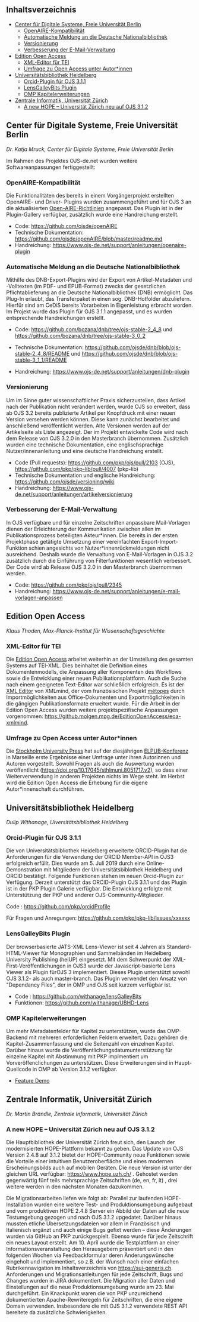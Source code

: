 
## Inhaltsverzeichnis

* [Center für Digitale Systeme, Freie Universität Berlin](#center-für-digitale-systeme-freie-universität-berlin)
    + [OpenAIRE-Kompatibilität](#openaire-kompatibilität)
    + [Automatische Meldung an die Deutsche Nationalbibliothek](#automatische-meldung-an-die-deutsche-nationalbibliothek)
    + [Versionierung](#versionierung)
    + [Verbesserung der E-Mail-Verwaltung](#verbesserung-der-e-mail-verwaltung)
* [Edition Open Access](#edition-open-access)
    + [XML-Editor für TEI](#xml-editor-für-tei)
    + [Umfrage zu Open Access unter Autor*innen](#umfrage-zu-open-access-unter-autor*innen)
* [Universitätsbibliothek Heidelberg](#universitätsbibliothek-heidelberg)
    + [Orcid-Plugin für OJS 3.1.1](#orcid-plugin-für-ojs-311)
    + [LensGalleyBits Plugin](#lensgalleybits-plugin)
    + [OMP Kapitelerweiterungen](#omp-kapitelerweiterungen)
* [Zentrale Informatik, Universität Zürich](#zentrale-informatik-universität-zürich)
    + [A new HOPE – Universität Zürich neu auf OJS 3.1.2](#a-new-hope--universität-zürich-neu-auf-ojs-312)

## Center für Digitale Systeme, Freie Universität Berlin
 *Dr. Katja Mruck, Center für Digitale Systeme, Freie Universität Berlin*

Im Rahmen des Projektes OJS-de.net wurden weitere Softwareanpassungen fertiggestellt:

### OpenAIRE-Kompatibilität
Die Funktionalitäten des bereits in einem Vorgängerprojekt erstellten OpenAIRE- und Driver- Plugins wurden zusammengeführt und für OJS 3 an die aktualisierten [Open-AIRE-Richtlinien](https://guidelines.openaire.eu/en/latest/data/index.html) angepasst. Das Plugin ist in der Plugin-Gallery verfügbar, zusätzlich wurde eine Handreichung erstellt.

* Code: https://github.com/ojsde/openAIRE   
* Technische Dokumentation: https://github.com/ojsde/openAIRE/blob/master/readme.md 
* Handreichung: https://www.ojs-de.net/support/anleitungen/openaire-plugin

### Automatische Meldung an die Deutsche Nationalbibliothek

Mithilfe des DNB-Export-Plugins wird der Export von Artikel-Metadaten und -Volltexten (im PDF- und EPUB-Format) zwecks der gesetzlichen Pflichtablieferung an die Deutsche Nationalbibliothek (DNB) ermöglicht. Das Plug-In erlaubt, das Transferpaket in einen sog. DNB-Hotfolder abzuliefern. Hierfür sind am CeDiS bereits Vorarbeiten in Eigenleistung erbracht worden. Im Projekt wurde das Plugin für OJS 3.1.1 angepasst, und es wurden entsprechende Handreichungen erstellt.

* Code: https://github.com/bozana/dnb/tree/ojs-stable-2_4_8 und https://github.com/bozana/dnb/tree/ojs-stable-3_0_2 
* Technische Dokumentation: https://github.com/ojsde/dnb/blob/ojs-stable-2_4_8/README und https://github.com/ojsde/dnb/blob/ojs-stable-3_1_1/README 

* Handreichung: https://www.ojs-de.net/support/anleitungen/dnb-plugin

### Versionierung
 

Um im Sinne guter wissenschaftlicher Praxis sicherzustellen, dass Artikel nach der Publi­kation nicht verändert werden, wurde OJS so erweitert, dass ab OJS 3.2 bereits publizierte Artikel per Knopfdruck mit einer neuen Version versehen werden können. Diese kann zunächst bearbeitet und anschließend veröffentlicht werden. Alte Versionen werden auf der Artikelseite als Liste angezeigt. Der im Projekt entwickelte Code wird nach dem Release von OJS 3.2.0 in den Masterbranch übernommen. Zusätzlich wurden eine technische Dokumentation, eine englischsprachige Nutzer/innenanleitung und eine deutsche Handreichung erstellt.
* Code (Pull requests): https://github.com/pkp/ojs/pull/2103 (OJS), https://github.com/pkp/pkp-lib/pull/4007 (pkp-lib)
* Technische Dokumentation und englische Handreichung: https://github.com/ojsde/versioning/wiki
* Handreichung: https://www.ojs-de.net/support/anleitungen/artikelversionierung

### Verbesserung der E-Mail-Verwaltung 

In OJS verfügbare und für einzelne Zeitschriften anpassbare
Mail-Vorlagen dienen der Erleichterung der Kommunikation zwischen allen
im Publikationsprozess beteiligten Akteur\*innen. Die bereits in der
ersten Projektphase getätigte Umsetzung einer vereinfachten
Export-Import-Funktion schien angesichts von Nutzer\*innenrückmeldungen
nicht ausreichend. Deshalb wurde die Verwaltung von E-Mail-Vorlagen in
OJS 3.2 zusätzlich durch die Einführung von Filterfunktionen wesentlich
verbessert. Der Code wird ab Release OJS 3.2.0 in den Masterbranch
übernommen werden.
* Code: https://github.com/pkp/ojs/pull/2345
* Handreichung: https://www.ojs-de.net/support/anleitungen/e-mail-vorlagen-anpassen




## Edition Open Access

*Klaus Thoden, Max-Planck-Institut für Wissenschaftsgeschichte*

### XML-Editor für TEI
Die [Edition Open Access](http://edition-open-access.de/) arbeitet
weiterhin an der Umstellung des gesamten Systems auf TEI-XML. Dies
beinhaltet die Definition eines Dokumentenmodells, die Anpassung aller
Komponenten des Workflows sowie die Entwicklung einer neuen
Publikationsplattform. Auch die Suche nach einem geeigneten
Text-Editor war schließlich erfolgreich. Es ist der [XML
Editor](https://www.xmlmind.com/xmleditor/) von XMLmind, der vom
französischen Projekt [métopes](http://www.numedif.fr/metopes.html)
durch Importmöglichkeiten aus Office-Dokumenten und
Exportmöglichkeiten in die gängigen Publikationsformate erweitert
wurde. Für die Arbeit in der Edition Open Access wurden weitere
projektspezifische Anpassungen vorgenommen:
https://github.molgen.mpg.de/EditionOpenAccess/eoa-xmlmind.

### Umfrage zu Open Access unter Autor*innen
Die [Stockholm University Press](http://stockholmuniversitypress.se/)
hat auf der diesjährigen
[ELPUB-Konferenz](http://elpub2019.hypotheses.org/) in Marseille erste
Ergebnisse einer Umfrage unter ihren Autorinnen und Autoren
vorgestellt. Sowohl Fragen als auch die Auswertung wurden
veröffentlicht (https://doi.org/10.17045/sthlmuni.8051717.v2), so dass
einer Weiterverwendung in anderen Projekten nichts im Wege steht. Im
Herbst wird die Edition Open Access die Erhebung für die eigene
Autor*innenschaft durchführen.


## Universitätsbibliothek Heidelberg


*Dulip Withanage, Uiversitätsbibliothek Heidelberg*

### Orcid-Plugin für OJS 3.1.1

Die von Universitätsbibliothek Heidelberg erweiterte ORCID-Plugin hat die Anforderungen für die Verwendung der ORCID Member-API in OJS3 erfolgreich erfüllt.  Dies wurde am 5. Juli 2019 durch eine Online-Demonstration mit Mitgliedern der Universitätsbiblothek Heidelberg und  ORCID bestätigt. Folgende Funktionen stehen im neuen Orcid-Plugin zur Verfügung.  Derzeit unterstützt das ORCID-Plugin  OJS  3.1.1 und das Plugin ist in der PKP Plugin Galerie verfügbar. Die Entwicklung erfolgte mit Unterstützung der PKP und anderer OJS-Community-Mitglieder.

Code : https://github.com/pkp/orcidProfile

Für Fragen und Anregungen: https://github.com/pkp/pkp-lib/issues/xxxxxx

### LensGalleyBits Plugin

Der browserbasierte JATS-XML Lens-Viewer ist seit 4 Jahren als
Standard-HTML-Viewer für Monographien und Sammelbänden im Heidelberg
University Publishing (heiUP) eingesetzt. Mit dem Schwerpunkt der
XML-First-Veröffentlichungen in OJS3 wurde der Javascript-basierte Lens
Viewer als Plugin fürOJS 3 implementiert. Dieses Plugin unterstützt
sowohl OJS 3.1.2- als auch master-branch. Das Plugin verwendet den
Ansatz von "Dependancy Files", der in OMP und OJS seit kurzem verfügbar
ist.

* Code : https://github.com/withanage/lensGalleyBits
* Funktionen: https://github.com/withanage/UBHD-Lens

### OMP Kapitelerweiterungen
Um mehr Metadatenfelder für Kapitel zu unterstützen, wurde das
OMP-Backend mit mehreren erforderlichen Feldern erweitert. Dazu gehören
die Kapitel-Zusammenfassung und die Seitenzahl von einzelnen Kapitel.
Darüber hinaus wurde die Veröffentlichungsdatumunterstützung für
einzelne Kapitel mit Abstimmung mit PKP implmentiert um
Vorveröffenclichungen zu unterstützen. Diese Erweiterungen sind in
Haupt-Quellcode  in OMP ab Version 3.1.2 verfügbar.

* [Feature Demo](https://user-images.githubusercontent.com/1921992/60190876-ab86c100-9833-11e9-9e5d-c048fe0f6417.gif)
## Zentrale Informatik, Universität Zürich

*Dr. Martin Brändle, Zentrale Informatik, Universität Zürich*

### A new HOPE – Universität Zürich neu auf OJS 3.1.2

Die Hauptbibliothek der Universität Zürich freut sich, den Launch der modernisierten HOPE-Plattform bekannt zu geben. Das Update von OJS Version 2.4.8 auf 3.1.2 bietet der HOPE-Community neue Funktionen sowie die Vorteile einer intuitiven Benutzeroberfläche und eines modernen Erscheinungsbilds auch auf mobilen Geräten. Die neue Version ist unter der gleichen URL verfügbar: https://www.hope.uzh.ch/ . Gehostet werden gegenwärtig fünf teils mehrsprachige Zeitschriften (de, en, fr, it) , drei weitere werden in den nächsten Monaten dazukommen.

Die Migrationsarbeiten liefen wie folgt ab: Parallel zur laufenden HOPE-Installation wurden eine weitere Test- und Produktionsumgebung aufgebaut und vom produktiven HOPE 2.4.8 Server ein Abbild der Daten auf die neue Testumgebung gezogen und nach OJS 3.1.2 upgedatet. Darüber hinaus mussten etliche Übersetzungsdateien vor allem in Französisch und Italienisch ergänzt und auch einige Bugs gefixt werden – diese Änderungen wurden via GitHub an PKP zurückgespielt. Ebenso wurde für jede Zeitschrift ein neues Layout erstellt. Am 10. April wurde die Testplattform an einer Informationsveranstaltung den Herausgebern präsentiert und in den folgenden Wochen via Feedbackformular deren Änderungswünsche eingeholt und implementiert, so z.B. der Wunsch nach einer einfachen Rubrikennavigation im Inhaltsverzeichnis von https://sui-generis.ch. Anforderungen und Migrationsanleitungen für jede Zeitschrift, Bugs und Changes wurden in JIRA dokumentiert. Die Migration aller Daten und Einstellungen auf die neue Produktionsumgebung wurde am 23. Mai durchgeführt. Ein Knackpunkt waren die von PKP unzureichend dokumentierten Apache-Rewriteregeln für Zeitschriften, die eine eigene Domain verwenden. Insbesondere die mit OJS 3.1.2 verwendete REST API bereitete da zusätzliche Schwierigkeiten.


